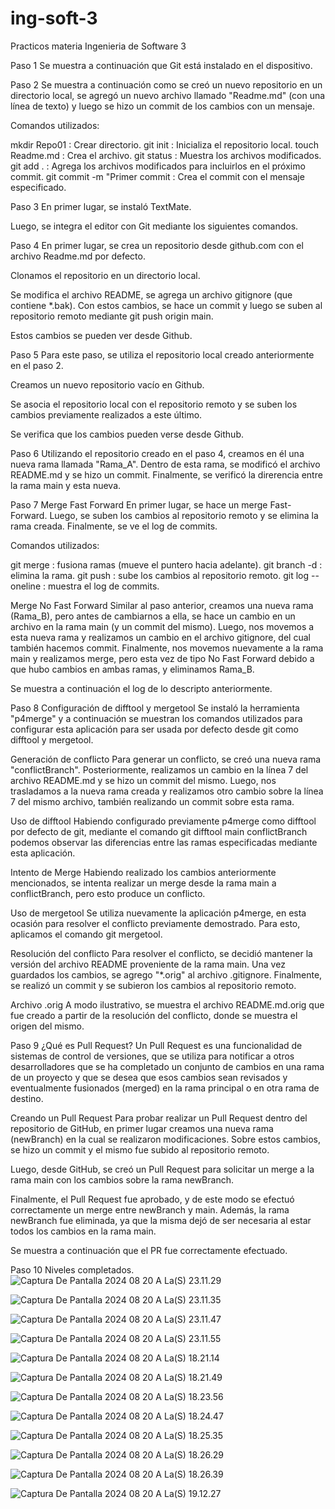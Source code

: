 # ing-soft-3
Practicos materia Ingenieria de Software 3

Paso 1
Se muestra a continuación que Git está instalado en el dispositivo.


Paso 2
Se muestra a continuación como se creó un nuevo repositorio en un directorio local, se agregó un nuevo archivo llamado "Readme.md" (con una línea de texto) y luego se hizo un commit de los cambios con un mensaje.

Comandos utilizados:

mkdir Repo01 : Crear directorio.
git init : Inicializa el repositorio local.
touch Readme.md : Crea el archivo.
git status : Muestra los archivos modificados.
git add . : Agrega los archivos modificados para incluirlos en el próximo commit.
git commit -m "Primer commit : Crea el commit con el mensaje especificado.


Paso 3
En primer lugar, se instaló TextMate.

Luego, se integra el editor con Git mediante los siguientes comandos.

Paso 4
En primer lugar, se crea un repositorio desde github.com con el archivo Readme.md por defecto.

Clonamos el repositorio en un directorio local.

Se modifica el archivo README, se agrega un archivo gitignore (que contiene *.bak). Con estos cambios, se hace un commit y luego se suben al repositorio remoto mediante git push origin main.

Estos cambios se pueden ver desde Github.

Paso 5
Para este paso, se utiliza el repositorio local creado anteriormente en el paso 2.

Creamos un nuevo repositorio vacío en Github.

Se asocia el repositorio local con el repositorio remoto y se suben los cambios previamente realizados a este último.

Se verifica que los cambios pueden verse desde Github.

Paso 6
Utilizando el repositorio creado en el paso 4, creamos en él una nueva rama llamada "Rama_A". Dentro de esta rama, se modificó el archivo README.md y se hizo un commit. Finalmente, se verificó la direrencia entre la rama main y esta nueva.


Paso 7
Merge Fast Forward
En primer lugar, se hace un merge Fast-Forward. Luego, se suben los cambios al repositorio remoto y se elimina la rama creada. Finalmente, se ve el log de commits.

Comandos utilizados:

git merge : fusiona ramas (mueve el puntero hacia adelante).
git branch -d : elimina la rama.
git push : sube los cambios al repositorio remoto.
git log --oneline : muestra el log de commits.


Merge No Fast Forward
Similar al paso anterior, creamos una nueva rama (Rama_B), pero antes de cambiarnos a ella, se hace un cambio en un archivo en la rama main (y un commit del mismo). Luego, nos movemos a esta nueva rama y realizamos un cambio en el archivo gitignore, del cual también hacemos commit. Finalmente, nos movemos nuevamente a la rama main y realizamos merge, pero esta vez de tipo No Fast Forward debido a que hubo cambios en ambas ramas, y eliminamos Rama_B.

Se muestra a continuación el log de lo descripto anteriormente.

Paso 8
Configuración de difftool y mergetool
Se instaló la herramienta "p4merge" y a continuación se muestran los comandos utilizados para configurar esta aplicación para ser usada por defecto desde git como difftool y mergetool.

Generación de conflicto
Para generar un conflicto, se creó una nueva rama "conflictBranch". Posteriormente, realizamos un cambio en la línea 7 del archivo README.md y se hizo un commit del mismo. Luego, nos trasladamos a la nueva rama creada y realizamos otro cambio sobre la línea 7 del mismo archivo, también realizando un commit sobre esta rama.

Uso de difftool
Habiendo configurado previamente p4merge como difftool por defecto de git, mediante el comando git difftool main conflictBranch podemos observar las diferencias entre las ramas especificadas mediante esta aplicación.

Intento de Merge
Habiendo realizado los cambios anteriormente mencionados, se intenta realizar un merge desde la rama main a conflictBranch, pero esto produce un conflicto.

Uso de mergetool
Se utiliza nuevamente la aplicación p4merge, en esta ocasión para resolver el conflicto previamente demostrado. Para esto, aplicamos el comando git mergetool.

Resolución del conflicto
Para resolver el conflicto, se decidió mantener la versión del archivo README proveniente de la rama main. Una vez guardados los cambios, se agrego "*.orig" al archivo .gitignore. Finalmente, se realizó un commit y se subieron los cambios al repositorio remoto.

Archivo .orig
A modo ilustrativo, se muestra el archivo README.md.orig que fue creado a partir de la resolución del conflicto, donde se muestra el origen del mismo.

Paso 9
¿Qué es Pull Request?
Un Pull Request es una funcionalidad de sistemas de control de versiones, que se utiliza para notificar a otros desarrolladores que se ha completado un conjunto de cambios en una rama de un proyecto y que se desea que esos cambios sean revisados y eventualmente fusionados (merged) en la rama principal o en otra rama de destino.

Creando un Pull Request
Para probar realizar un Pull Request dentro del repositorio de GitHub, en primer lugar creamos una nueva rama (newBranch) en la cual se realizaron modificaciones. Sobre estos cambios, se hizo un commit y el mismo fue subido al repositorio remoto.

Luego, desde GitHub, se creó un Pull Request para solicitar un merge a la rama main con los cambios sobre la rama newBranch.

Finalmente, el Pull Request fue aprobado, y de este modo se efectuó correctamente un merge entre newBranch y main. Además, la rama newBranch fue eliminada, ya que la misma dejó de ser necesaria al estar todos los cambios en la rama main.

Se muestra a continuación que el PR fue correctamente efectuado.

Paso 10
Niveles completados.
![Captura De Pantalla 2024 08 20 A La(S) 23.11.29](Captura%20de%20pantalla%202024-08-20%20a%20la(s)%2023.11.29.png)

![Captura De Pantalla 2024 08 20 A La(S) 23.11.35](Captura%20de%20pantalla%202024-08-20%20a%20la(s)%2023.11.35.png)

![Captura De Pantalla 2024 08 20 A La(S) 23.11.47](Captura%20de%20pantalla%202024-08-20%20a%20la(s)%2023.11.47.png)

![Captura De Pantalla 2024 08 20 A La(S) 23.11.55](Captura%20de%20pantalla%202024-08-20%20a%20la(s)%2023.11.55.png)

![Captura De Pantalla 2024 08 20 A La(S) 18.21.14](Captura%20de%20pantalla%202024-08-20%20a%20la(s)%2018.21.14.png)

![Captura De Pantalla 2024 08 20 A La(S) 18.21.49](Captura%20de%20pantalla%202024-08-20%20a%20la(s)%2018.21.49.png)

![Captura De Pantalla 2024 08 20 A La(S) 18.23.56](Captura%20de%20pantalla%202024-08-20%20a%20la(s)%2018.23.56.png)

![Captura De Pantalla 2024 08 20 A La(S) 18.24.47](Captura%20de%20pantalla%202024-08-20%20a%20la(s)%2018.24.47.png)

![Captura De Pantalla 2024 08 20 A La(S) 18.25.35](Captura%20de%20pantalla%202024-08-20%20a%20la(s)%2018.25.35.png)

![Captura De Pantalla 2024 08 20 A La(S) 18.26.29](Captura%20de%20pantalla%202024-08-20%20a%20la(s)%2018.26.29.png)

![Captura De Pantalla 2024 08 20 A La(S) 18.26.39](Captura%20de%20pantalla%202024-08-20%20a%20la(s)%2018.26.39.png)

![Captura De Pantalla 2024 08 20 A La(S) 19.12.27](Captura%20de%20pantalla%202024-08-20%20a%20la(s)%2019.12.27.png)

